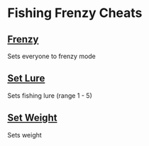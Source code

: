 # Fishing Frenzy Cheats

## [Frenzy](frenzy.js)
Sets everyone to frenzy mode

## [Set Lure](setLure.js)
Sets fishing lure (range 1 - 5)

## [Set Weight](setWeight.js)
Sets weight